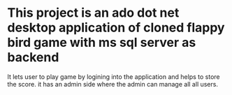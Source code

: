 ﻿# This project is an ado dot net desktop application of cloned flappy bird game with ms sql server as backend
It lets user to play game by logining into the application and helps to store the score.
it has an admin side where the admin can manage all all users.
